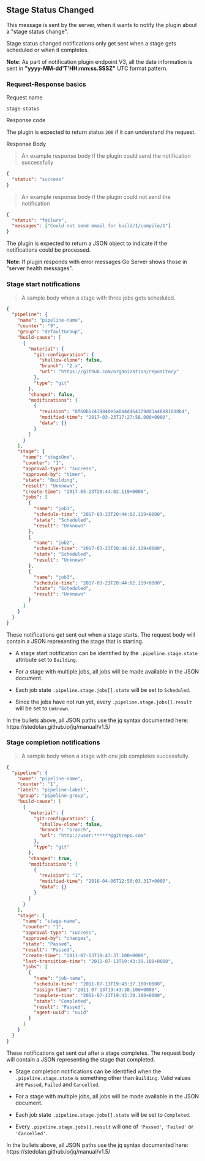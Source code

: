## Stage Status Changed

This message is sent by the server, when it wants to notify the plugin about a "stage status change".

Stage status changed notifications only get sent when a stage gets scheduled or when it completes.

<aside class="info">
  <strong>Note</strong>: As part of notification plugin endpoint V3, all the date information is sent in <strong>"yyyy-MM-dd'T'HH:mm:ss.SSSZ"</strong> UTC format pattern.
</aside>

<a id='stage-start-body'></a>

### Request-Response basics

<p class='request-name-heading'>Request name</p>

`stage-status`

<p class='response-code-heading'>Response code</p>

The plugin is expected to return status `200` if it can understand the request.

<p class='response-body-heading'>Response Body</p>

> An example response body if the plugin could send the notification successfully

```json
{
  "status": "success"
}
```

> An example response body if the plugin could not send the notification

```json
{
  "status": "failure",
  "messages": ["Could not send email for build/1/compile/1"]
}
```

The plugin is expected to return a JSON object to indicate if the notifications could be processed.

<aside class="warning">
  <strong>Note</strong>: If plugin responds with error messages Go Server shows those in "server health messages".
</aside>

<a id='stage-start-body'></a>

### Stage start notifications

> A sample body when a stage with three jobs gets scheduled.

```json
{
  "pipeline": {
    "name": "pipeline-name",
    "counter": "9",
    "group": "defaultGroup",
    "build-cause": [
      {
        "material": {
          "git-configuration": {
            "shallow-clone": false,
            "branch": "2.x",
            "url": "https://github.com/organization/repository"
          },
          "type": "git"
        },
        "changed": false,
        "modifications": [
          {
            "revision": "8f60b12439840e5a0a4d464379dd3a48881008b4",
            "modified-time": "2017-03-23T17:27:58.000+0000",
            "data": {}
          }
        ]
      }
    ],
    "stage": {
      "name": "stageOne",
      "counter": "1",
      "approval-type": "success",
      "approved-by": "timer",
      "state": "Building",
      "result": "Unknown",
      "create-time": "2017-03-23T20:44:02.119+0000",
      "jobs": [
        {
          "name": "job1",
          "schedule-time": "2017-03-23T20:44:02.119+0000",
          "state": "Scheduled",
          "result": "Unknown"
        },
        {
          "name": "job2",
          "schedule-time": "2017-03-23T20:44:02.119+0000",
          "state": "Scheduled",
          "result": "Unknown"
        },
        {
          "name": "job3",
          "schedule-time": "2017-03-23T20:44:02.119+0000",
          "state": "Scheduled",
          "result": "Unknown"
        }
      ]
    }
  }
}
```

These notifications get sent out when a stage starts. The request body will contain a JSON representing the stage that is starting.

* A stage start notification can be identified by the `.pipeline.stage.state` attribute set to `Building`.

* For a stage with multiple jobs, all jobs will be made available in the JSON document.

* Each job state `.pipeline.stage.jobs[].state` will be set to `Scheduled`.

* Since the jobs have not run yet, every `.pipeline.stage.jobs[].result` will be set to `Unknown`.

<aside class="note">
In the bullets above, all JSON paths use the jq syntax documented here: https://stedolan.github.io/jq/manual/v1.5/
</aside>

<a id='stage-complete-body'></a>

### Stage completion notifications

> A sample body when a stage with one job completes successfully.

```json
{
  "pipeline": {
    "name": "pipeline-name",
    "counter": "1",
    "label": "pipeline-label",
    "group": "pipeline-group",
    "build-cause": [
      {
        "material": {
          "git-configuration": {
            "shallow-clone": false,
            "branch": "branch",
            "url": "http://user:******@gitrepo.com"
          },
          "type": "git"
        },
        "changed": true,
        "modifications": [
          {
            "revision": "1",
            "modified-time": "2016-04-06T12:50:03.317+0000",
            "data": {}
          }
        ]
      }
    ],
    "stage": {
      "name": "stage-name",
      "counter": "1",
      "approval-type": "success",
      "approved-by": "changes",
      "state": "Passed",
      "result": "Passed",
      "create-time": "2011-07-13T19:43:37.100+0000",
      "last-transition-time": "2011-07-13T19:43:39.100+0000",
      "jobs": [
        {
          "name": "job-name",
          "schedule-time": "2011-07-13T19:43:37.100+0000",
          "assign-time": "2011-07-13T19:43:38.100+0000",
          "complete-time": "2011-07-13T19:43:39.100+0000",
          "state": "Completed",
          "result": "Passed",
          "agent-uuid": "uuid"
        }
      ]
    }
  }
}
```

These notifications get sent out after a stage completes. The request body will contain a JSON representing the stage that completed.

* Stage completion notifications can be identified when the `.pipeline.stage.state` is something other than `Building`. Valid values are `Passed`, `Failed` and `Cancelled`.

* For a stage with multiple jobs, all jobs will be made available in the JSON document.

* Each job state `.pipeline.stage.jobs[].state` will be set to `Completed`.

* Every `.pipeline.stage.jobs[].result` will one of `'Passed'`, `'Failed'` or `'Cancelled'`.

<aside class="note">
In the bullets above, all JSON paths use the jq syntax documented here: https://stedolan.github.io/jq/manual/v1.5/
</aside>
